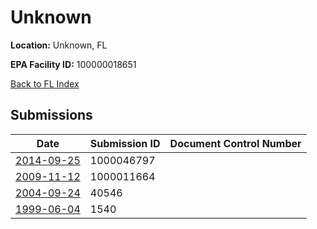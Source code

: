 # Unknown

**Location:** Unknown, FL

**EPA Facility ID:** 100000018651

[Back to FL Index](../../index.md)

## Submissions

| Date | Submission ID | Document Control Number |
|------|--------------|-------------------------|
| [2014-09-25](submissions/1000046797.md) | 1000046797 |  |
| [2009-11-12](submissions/1000011664.md) | 1000011664 |  |
| [2004-09-24](submissions/40546.md) | 40546 |  |
| [1999-06-04](submissions/1540.md) | 1540 |  |
